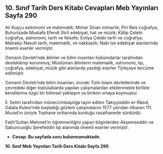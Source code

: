 ## 10. Sınıf Tarih Ders Kitabı Cevapları Meb Yayınları Sayfa 290

Ali Kuşçu astronomi ve matematik; Mimar Sinan mimarlık; Piri Reis coğrafya; Buhurizade Mustafa Efendi (Itri) edebiyat, hat ve müzik; Kâtip Çelebi coğrafya, astronomi, tarih ve felsefe; Evliya Çelebi tarih ve coğrafya; Matrakçı Nasuh tarih, matematik, ve nakkaşlık; Nabi ise edebiyat alanlarında önemli eserler vermiştir.

Osmanlı Devleti’nde âlimler ve bilim insanları hükümdarlar tarafından desteklenip korunmuş; Müslüman âlimlerin matematik, astronomi, tıp, coğrafya, edebiyat, müzik gibi alanlarda yazdığı eserler Türkçeye tercüme edilmiştir.

Osmanlı Devleti’nde bilim insanları, önceki Türk-İslam devletlerinde ve çevredeki diğer topluluklarda yapılan çalışmalardan etkilenmekle birlikte kendilerine özgü bir bilimsel yaklaşım ve birikim ortaya koymuştur.

İl. Selim tarafından müneccimbaşılığa tayin edilen Takıyyüddin er-Râsıd, Galata Kulesi’nde başladığı gözlem çalışmalarını 1577 yılından itibaren 111. Murad’ın izniyle Tophane sırtlarında kurduğu rasathanede sürdürdü.

Fatih’Sultan Mehmet’in öğretmenliğini yapan bilginlerden Akşemseddin ve Sabuncuoğlu Şerefeddin tıp alanında önemli eserler vermiştir.

* **Cevap**: **Bu sayfada soru bulunmamaktadır.**

**10. Sınıf Meb Yayınları Tarih Ders Kitabı Sayfa 290**